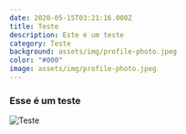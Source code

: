 ```yaml
---
date: 2020-05-15T03:21:16.000Z
title: Teste
description: Este é um teste
category: Teste
background: assets/img/profile-photo.jpeg
color: "#000"
image: assets/img/profile-photo.jpeg
---
```

### Esse é um teste

![Teste](assets/img/profile-photo.jpeg)